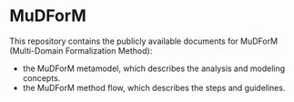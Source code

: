 # MuDForM
This repository contains the publicly available documents for MuDForM (Multi-Domain Formalization Method):
- the MuDForM metamodel, which describes the analysis and modeling concepts.
- the MuDForM method flow, which describes the steps and guidelines.
